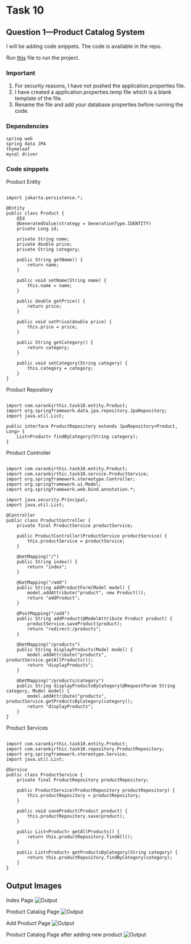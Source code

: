 # Task 10

## Question 1—Product Catalog System
I will be adding code snippets. The code is available in the repo.

Run [this](src/main/java/com/sarankirthic/task10/Task10Application.java) file to run the project.


### Important
1. For security reasons, I have not pushed the application.properties file.
2. I have created a application.properties.temp file which is a blank template of the file.
3. Rename the file and add your database properties before running the code.

### Dependencies
```
spring web
spring data JPA
thymeleaf
mysql driver
```

### Code sinppets
Product Entity
```package com.sarankirthic.task10.entity;

import jakarta.persistence.*;

@Entity
public class Product {
    @Id
    @GeneratedValue(strategy = GenerationType.IDENTITY)
    private Long id;

    private String name;
    private double price;
    private String category;

    public String getName() {
        return name;
    }

    public void setName(String name) {
        this.name = name;
    }

    public double getPrice() {
        return price;
    }

    public void setPrice(double price) {
        this.price = price;
    }

    public String getCategory() {
        return category;
    }

    public void setCategory(String category) {
        this.category = category;
    }
}
```

Product Repository
```package com.sarankirthic.task10.repository;

import com.sarankirthic.task10.entity.Product;
import org.springframework.data.jpa.repository.JpaRepository;
import java.util.List;

public interface ProductRepository extends JpaRepository<Product, Long> {
    List<Product> findByCategory(String category);
}
```

Product Controller
```package com.sarankirthic.task10.controller;

import com.sarankirthic.task10.entity.Product;
import com.sarankirthic.task10.service.ProductService;
import org.springframework.stereotype.Controller;
import org.springframework.ui.Model;
import org.springframework.web.bind.annotation.*;

import java.security.Principal;
import java.util.List;

@Controller
public class ProductController {
    private final ProductService productService;

    public ProductController(ProductService productService) {
        this.productService = productService;
    }

    @GetMapping("/")
    public String index() {
        return "index";
    }

    @GetMapping("/add")
    public String addProductForm(Model model) {
        model.addAttribute("product", new Product());
        return "addProduct";
    }

    @PostMapping("/add")
    public String addProduct(@ModelAttribute Product product) {
        productService.saveProduct(product);
        return "redirect:/products";
    }

    @GetMapping("/products")
    public String displayProducts(Model model) {
        model.addAttribute("products", productService.getAllProducts());
        return "displayProducts";
    }

    @GetMapping("/products/category")
    public String displayProductsByCategory(@RequestParam String category, Model model) {
        model.addAttribute("products", productService.getProductsByCategory(category));
        return "displayProducts";
    }
}
```

Product Services
```package com.sarankirthic.task10.service;

import com.sarankirthic.task10.entity.Product;
import com.sarankirthic.task10.repository.ProductRepository;
import org.springframework.stereotype.Service;
import java.util.List;

@Service
public class ProductService {
    private final ProductRepository productRepository;

    public ProductService(ProductRepository productRepository) {
        this.productRepository = productRepository;
    }

    public void saveProduct(Product product) {
        this.productRepository.save(product);
    }

    public List<Product> getAllProducts() {
        return this.productRepository.findAll();
    }

    public List<Product> getProductsByCategory(String category) {
        return this.productRepository.findByCategory(category);
    }
}
```

## Output Images

Index Page
![Output](images/Output_1.png)

Product Catalog Page
![Output](images/Output_2.png)

Add Product Page
![Output](images/Output_3.png)

Product Catalog Page after adding new product
![Output](images/Output_4.png)
